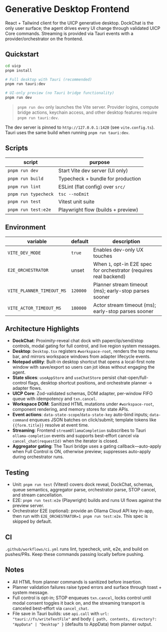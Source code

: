 # Generative Desktop Frontend

React + Tailwind client for the UICP generative desktop. DockChat is the only user surface; the agent drives every UI change through validated UICP Core commands. Streaming is provided via Tauri events with a provider/orchestrator on the frontend.

## Quickstart

```bash
cd uicp
pnpm install

# Full desktop with Tauri (recommended)
pnpm run tauri:dev

# UI-only preview (no Tauri bridge functionality)
pnpm run dev
```

> `pnpm run dev` only launches the Vite server. Provider logins, compute bridge actions, keychain access, and other desktop features require `pnpm run tauri:dev`.

The dev server is pinned to `http://127.0.0.1:1420` (see `vite.config.ts`). Tauri uses the same build when running `pnpm run tauri:dev`.

## Scripts

| script              | purpose                                           |
| ------------------- | ------------------------------------------------- |
| `pnpm run dev`       | Start Vite dev server (UI only)                   |
| `pnpm run build`     | Typecheck + bundle for production                 |
| `pnpm run lint`      | ESLint (flat config) over `src/`                  |
| `pnpm run typecheck` | `tsc --noEmit`                                    |
| `pnpm run test`      | Vitest unit suite                                 |
| `pnpm run test:e2e`  | Playwright flow (builds + preview) |

## Environment

| variable                  | default  | description                                                        |
| ------------------------- | -------- | ------------------------------------------------------------------ |
| `VITE_DEV_MODE`           | `true`   | Enables dev-only UX touches                                        |
| `E2E_ORCHESTRATOR`        | unset    | When `1`, opt-in E2E spec for orchestrator (requires real backend) |
| `VITE_PLANNER_TIMEOUT_MS` | `120000` | Planner stream timeout (ms); early-stop parses sooner              |
| `VITE_ACTOR_TIMEOUT_MS`   | `180000` | Actor stream timeout (ms); early-stop parses sooner                |

## Architecture Highlights

- **DockChat**: Proximity-reveal chat dock with paperclip/send/stop controls, modal gating for full control, and live region system messages.
- **Desktop**: `Desktop.tsx` registers `#workspace-root`, renders the top menu bar, and mirrors workspace windows from adapter lifecycle events.
- **Notepad utility**: Built-in desktop shortcut that opens a local-first note window with save/export so users can jot ideas without engaging the agent.
- **State slices**: `useAppStore` and `useChatStore` persist chat-open/full-control flags, desktop shortcut positions, and orchestrate planner → adapter flows.
- **UICP Core**: Zod-validated schemas, DOM adapter, per-window FIFO queue with idempotency and `txn.cancel`.
- **Workspace DOM**: Sanitized HTML mutations under `#workspace-root`, component rendering, and memory stores for state APIs.
- **Event actions**: `data-state-scope`/`data-state-key` auto-bind inputs; `data-command` enqueues JSON batches on click/submit; template tokens like `{{form.title}}` resolve at event time.
- **Streaming**: Frontend `streamOllamaCompletion` subscribes to Tauri `ollama-completion` events and supports best-effort cancel via `cancel_chat(requestId)` when the iterator is closed.
- **Aggregator gating**: The Tauri bridge uses a gating callback—auto-apply when Full Control is ON, otherwise preview; suppresses auto-apply during orchestrator runs.

## Testing

- Unit: `pnpm run test` (Vitest) covers dock reveal, DockChat, schemas, queue semantics, aggregator parse, orchestrator parse, STOP cancel, and stream cancellation.
- E2E: `pnpm run test:e2e` (Playwright) builds and runs UI flows against the preview server.
- Orchestrator E2E (optional): provide an Ollama Cloud API key in-app, then run with `E2E_ORCHESTRATOR=1 pnpm run test:e2e`. This spec is skipped by default.

## CI

`.github/workflows/ci.yml` runs lint, typecheck, unit, e2e, and build on pushes/PRs. Keep these commands passing locally before pushing.

## Notes

- All HTML from planner commands is sanitized before insertion.
- Planner validation failures raise typed errors and surface through toast + system message.
- Full control is opt-in; STOP enqueues `txn.cancel`, locks control until modal consent toggles it back on, and the streaming transport is canceled best-effort via `cancel_chat`.
- File save in Tauri builds: use `api.call` with `url: "tauri://fs/writeTextFile"` and body `{ path, contents, directory?: "AppData" | "Desktop" }` (defaults to AppData) from planner output.
